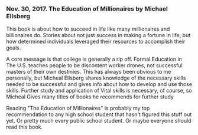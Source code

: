 
### Nov. 30, 2017. The Education of Millionaires by Michael Ellsberg

This book is about how to succeed in life like many millionaires and billionaires do. Stories about not just success in making a fortune in life, but how determined individuals leveraged their resources to accomplish their goals.

A core message is that college is generally a rip off. Formal Education in The U.S. teaches people to be discontent worker drones, not successful masters of their own destinies. This has always been obvious to me personally, but Micheal Ellsberg shares knowledge of the necessary skills needed to be successful and gives info about how to develop and use those skills. Further study and application of Vital skills is necessary, of course, so Micheal Gives many titles of books he recommends for further study

Reading "The Education of Millionaires" is probably my top recommendation to any high school student that hasn't figured this stuff out yet. Or pretty much every public school student. Or maybe everyone should read this book.